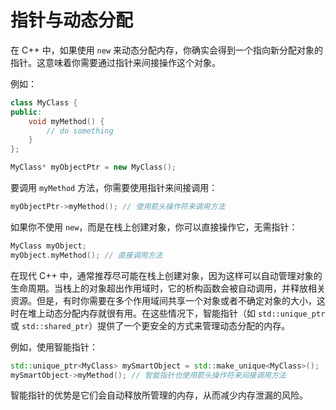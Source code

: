 # 指针与动态分配

在 C++ 中，如果使用 `new` 来动态分配内存，你确实会得到一个指向新分配对象的指针。这意味着你需要通过指针来间接操作这个对象。

例如：

```C++
class MyClass {
public:
    void myMethod() {
        // do something
    }
};

MyClass* myObjectPtr = new MyClass();
```

要调用 `myMethod` 方法，你需要使用指针来间接调用：

```C++
myObjectPtr->myMethod(); // 使用箭头操作符来调用方法
```

如果你不使用 `new`，而是在栈上创建对象，你可以直接操作它，无需指针：

```C++
MyClass myObject;
myObject.myMethod(); // 直接调用方法
```

在现代 C++ 中，通常推荐尽可能在栈上创建对象，因为这样可以自动管理对象的生命周期。当栈上的对象超出作用域时，它的析构函数会被自动调用，并释放相关资源。但是，有时你需要在多个作用域间共享一个对象或者不确定对象的大小，这时在堆上动态分配内存就很有用。在这些情况下，智能指针（如 `std::unique_ptr` 或 `std::shared_ptr`）提供了一个更安全的方式来管理动态分配的内存。

例如，使用智能指针：

```C++
std::unique_ptr<MyClass> mySmartObject = std::make_unique<MyClass>();
mySmartObject->myMethod(); // 智能指针也使用箭头操作符来间接调用方法
```

智能指针的优势是它们会自动释放所管理的内存，从而减少内存泄漏的风险。
